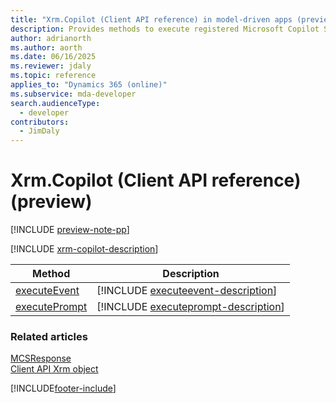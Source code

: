 ```yaml
---
title: "Xrm.Copilot (Client API reference) in model-driven apps (preview)"
description: Provides methods to execute registered Microsoft Copilot Studio Topics..
author: adrianorth
ms.author: aorth
ms.date: 06/16/2025
ms.reviewer: jdaly
ms.topic: reference
applies_to: "Dynamics 365 (online)"
ms.subservice: mda-developer
search.audienceType:
  - developer
contributors:
  - JimDaly
---
```


# Xrm.Copilot (Client API reference) (preview)

[!INCLUDE [preview-note-pp](~/../shared-content/shared/preview-includes/preview-note-pp.md)]

[!INCLUDE [xrm-copilot-description](Xrm-Copilot/includes/xrm-copilot-description.md)]

| Method| Description|
| --- | --- |
|[executeEvent](Xrm-Copilot/executeevent.md)|[!INCLUDE [executeevent-description](Xrm-Copilot/includes/executeevent-description.md)]|
|[executePrompt](Xrm-Copilot/executeprompt.md)|[!INCLUDE [executeprompt-description](Xrm-Copilot/includes/executeprompt-description.md)]|



### Related articles

[MCSResponse](Xrm-Copilot/mcsresponse.md)  
[Client API Xrm object](../clientapi-xrm.md)

[!INCLUDE[footer-include](../../../../includes/footer-banner.md)]
